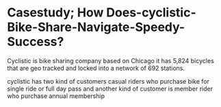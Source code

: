 # Casestudy; How Does-cyclistic-Bike-Share-Navigate-Speedy-Success?
  
  Cyclistic is bike sharing company based on Chicago it has 5,824 bicycles that are geo tracked and locked into a network of 692 stations.

  cyclistic has two kind of customers casual riders who purchase bike for single ride or full day pass and another kind of customer is member rider who purchase annual   membership
